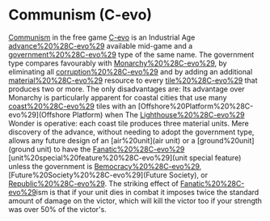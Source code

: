 # Communism (C-evo)

[Communism](Communism) in the free game [C-evo](C-evo) is an Industrial Age [advance%20%28C-evo%29](advance) available mid-game and a [government%20%28C-evo%29](government) type of the same name.
The government type compares favourably with [Monarchy%20%28C-evo%29](Monarchy), by eliminating all [corruption%20%28C-evo%29](corruption) and by adding an additional [material%20%28C-evo%29](material) resource to every [tile%20%28C-evo%29](tile) that produces two or more. The only disadvantages are:
Its advantage over Monarchy is particularly apparent for coastal cities that use many [coast%20%28C-evo%29](coast) tiles with an [Offshore%20Platform%20%28C-evo%29](Offshore Platform) when The [Lighthouse%20%28C-evo%29](Lighthouse) Wonder is operative: each coast tile produces three material units.
Mere discovery of the advance, without needing to adopt the government type, allows any future design of an [air%20unit](air unit) or a [ground%20unit](ground unit) to have the [Fanatic%20%28C-evo%29](Fanatic) [unit%20special%20feature%20%28C-evo%29](unit special feature) unless the government is [Bemocracy%20%28C-evo%29](Bemocracy), [Future%20Society%20%28C-evo%29](Future Society), or [Republic%20%28C-evo%29](Republic). The striking effect of [Fanatic%20%28C-evo%29](Fanatic)ism is that if your unit dies in combat it imposes twice the standard amount of damage on the victor, which will kill the victor too if your strength was over 50% of the victor's.